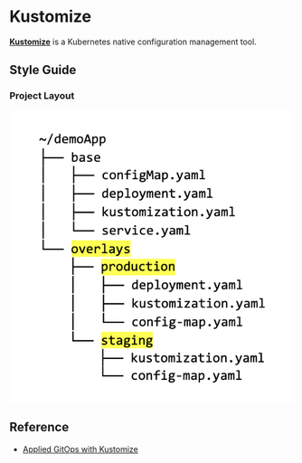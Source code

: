 # Kustomize

**[Kustomize](https://kustomize.io)** is a Kubernetes native configuration management tool.


## Style Guide

### Project Layout
![Kustomize-code-structure](../images/Kustomize-code-structure.png)

## Reference 
- [Applied GitOps with Kustomize](https://codefresh.io/about-gitops/applied-gitops-with-kustomize/)